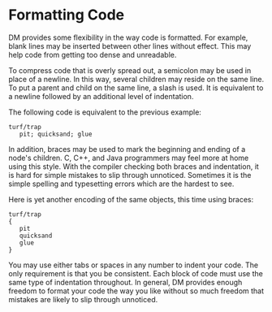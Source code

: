 # Formatting Code

DM provides some flexibility in the way code is formatted.  For example,
blank lines may be inserted between other lines without effect.  This may
help code from getting too dense and unreadable.

To compress code that is overly spread out, a semicolon may be used in place
of a newline.  In this way, several children may reside on the same line.
To put a parent and child on the same line, a slash is used.  It is
equivalent to a newline followed by an additional level of indentation.

The following code is equivalent to the previous example:


	turf/trap
	   pit; quicksand; glue

In addition, braces may be used to mark the beginning and ending of a node's
children.  C, C++, and Java programmers may feel more at home using this
style.  With the compiler checking both braces and indentation, it is hard
for simple mistakes to slip through unnoticed.  Sometimes it is the simple
spelling and typesetting errors which are the hardest to see.

Here is yet another encoding of the same objects, this time using braces:


	turf/trap
	{
	   pit
	   quicksand
	   glue
	}

You may use either tabs or spaces in any number to indent your code.  The
only requirement is that you be consistent.  Each block of code must use the
same type of indentation throughout.  In general, DM provides enough freedom
to format your code the way you like without so much freedom that mistakes
are likely to slip through unnoticed.
